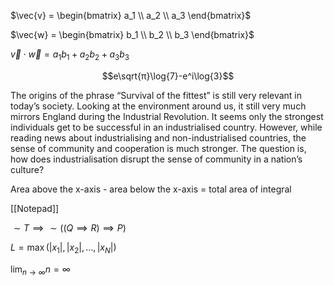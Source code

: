 $\vec{v} = \begin{bmatrix} a_1 \\ a_2 \\ a_3 \end{bmatrix}$

$\vec{w} = \begin{bmatrix} b_1 \\ b_2 \\ b_3 \end{bmatrix}$

$\vec{v} ⋅ \vec{w} = a_1b_1 + a_2b_2 + a_3b_3$





$$e\sqrt{π}\log{7}-e^i\log{3}$$









The origins of the phrase “Survival of the fittest” is still very relevant in today’s society. Looking at the environment around us, it still very much mirrors England during the Industrial Revolution. It seems only the strongest individuals get to be successful in an industrialised country. However, while reading news about industrialising and non-industrialised countries, the sense of community and cooperation is much stronger. The question is, how does industrialisation disrupt the sense of community in a nation’s culture?

Area above the x-axis - area below the x-axis = total area of integral



[[Notepad]]


$\sim T \implies \sim((Q\implies R) \implies P)$


$L = \max(|x_1|, |x_2|, \dots, |x_N|)$


$\displaystyle \lim_{n \to \infty} n = \infty$ 


